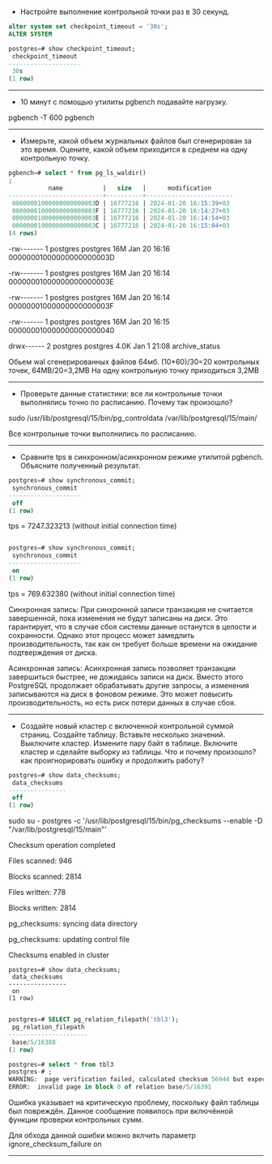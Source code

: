 * Настройте выполнение контрольной точки раз в 30 секунд.
  
```sql
alter system set checkpoint_timeout = '30s';
ALTER SYSTEM
```
```sql
postgres=# show checkpoint_timeout;
 checkpoint_timeout 
--------------------
 30s
(1 row)
```

-----------------------------


* 10 минут c помощью утилиты pgbench подавайте нагрузку.
  
pgbench -T 600 pgbench
  


----------------------- 



* Измерьте, какой объем журнальных файлов был сгенерирован за это время. Оцените, какой объем приходится в среднем на одну контрольную точку.
```sql
pgbench=# select * from pg_ls_waldir()
;
           name           |   size   |      modification      
--------------------------+----------+------------------------
 00000001000000000000003D | 16777216 | 2024-01-20 16:15:39+03
 00000001000000000000003F | 16777216 | 2024-01-20 16:14:27+03
 00000001000000000000003E | 16777216 | 2024-01-20 16:14:54+03
 00000001000000000000003C | 16777216 | 2024-01-20 16:15:04+03
(4 rows)
```

-rw------- 1 postgres postgres  16M Jan 20 16:16 00000001000000000000003D

-rw------- 1 postgres postgres  16M Jan 20 16:14 00000001000000000000003E

-rw------- 1 postgres postgres  16M Jan 20 16:14 00000001000000000000003F

-rw------- 1 postgres postgres  16M Jan 20 16:15 000000010000000000000040

drwx------ 2 postgres postgres 4.0K Jan  1 21:08 archive_status

Обьем wal сгенерированных файлов 64мб. (10*60)/30=20 контрольных точек, 64MB/20=3,2MB
На одну контрольную точку приходиться 3,2MB



----------------------------



* Проверьте данные статистики: все ли контрольные точки выполнялись точно по расписанию. Почему так произошло?
  
sudo /usr/lib/postgresql/15/bin/pg_controldata /var/lib/postgresql/15/main/

  Все контрольные точки выполнились по расписанию.
  
  

-----------------------------



* Сравните tps в синхронном/асинхронном режиме утилитой pgbench. Объясните полученный результат.

```sql
postgres=# show synchronous_commit;
 synchronous_commit 
--------------------
 off
(1 row)
```

tps = 7247.323213 (without initial connection time)

```sql

postgres=# show synchronous_commit;
 synchronous_commit 
--------------------
 on
(1 row)
```

tps = 769.632380 (without initial connection time)

Синхронная запись: При синхронной записи транзакция не считается завершенной, пока изменения не будут записаны на диск. Это гарантирует, что в случае сбоя системы данные останутся в целости и сохранности. Однако этот процесс может замедлить производительность, так как он требует больше времени на ожидание подтверждения от диска.

Асинхронная запись: Асинхронная запись позволяет транзакции завершиться быстрее, не дожидаясь записи на диск. Вместо этого PostgreSQL продолжает обрабатывать другие запросы, а изменения записываются на диск в фоновом режиме. Это может повысить производительность, но есть риск потери данных в случае сбоя.
  
-----------------------------



* Создайте новый кластер с включенной контрольной суммой страниц. Создайте таблицу. Вставьте несколько значений. Выключите кластер. Измените пару байт в таблице. Включите кластер и сделайте выборку из таблицы. Что и почему произошло? как проигнорировать ошибку и продолжить работу?


```sql
postgres=# show data_checksums;
 data_checksums 
----------------
 off
(1 row)
```

sudo su - postgres -c '/usr/lib/postgresql/15/bin/pg_checksums --enable -D "/var/lib/postgresql/15/main"'

Checksum operation completed

Files scanned:   946

Blocks scanned:  2814

Files written:  778

Blocks written: 2814

pg_checksums: syncing data directory

pg_checksums: updating control file

Checksums enabled in cluster

```
postgres=# show data_checksums;
 data_checksums 
----------------
 on
(1 row)
```
```sql

postgres=# SELECT pg_relation_filepath('tbl3');
 pg_relation_filepath 
----------------------
 base/5/16388
(1 row)
```
```sql
postgres=# select * from tbl3
postgres-# ;
WARNING:  page verification failed, calculated checksum 56944 but expected 0
ERROR:  invalid page in block 0 of relation base/5/16391
```
Ошибка указывает на критическую проблему, 
поскольку файл таблицы был повреждён. 
Данное сообщение появилось при включённой функции проверки контрольных сумм.

Для обхода данной ошибки можно вклчить параметр ignore_checksum_failure  on


------------------------------
